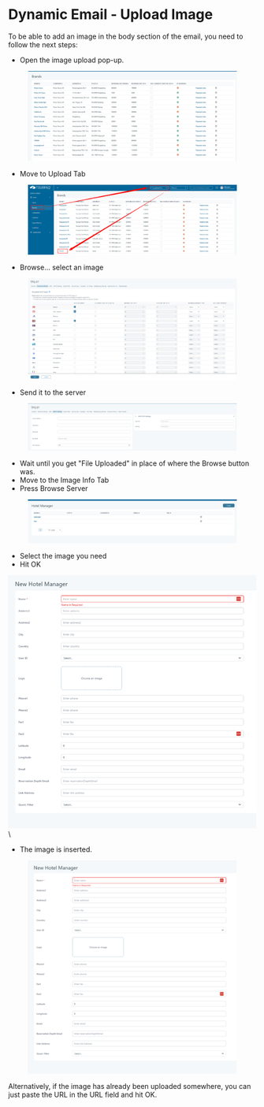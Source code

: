 # Dynamic Email - Upload Image

To be able to add an image in the body section of the email, you need to follow the next steps:

* Open the image upload pop-up.

<figure><img src="../../.gitbook/assets/image (3) (1) (1) (1) (1) (1) (1).png" alt=""><figcaption></figcaption></figure>

* Move to Upload Tab

<figure><img src="../../.gitbook/assets/image (3) (1) (1) (1) (1) (1) (1) (1).png" alt=""><figcaption></figcaption></figure>

* Browse... select an image

<figure><img src="../../.gitbook/assets/image (4) (1) (1) (1) (1) (1).png" alt=""><figcaption></figcaption></figure>

* Send it to the server

<figure><img src="../../.gitbook/assets/image (5) (1) (1) (1) (1) (1) (1).png" alt=""><figcaption></figcaption></figure>

* Wait until you get "File Uploaded" in place of where the Browse button was.
* Move to the Image Info Tab
* Press Browse Server

<figure><img src="../../.gitbook/assets/image (6) (1) (1) (1) (1).png" alt=""><figcaption></figcaption></figure>

* Select the image you need
* Hit OK

![](<../../.gitbook/assets/image (7) (1) (1) (1) (1).png>)\\

* The image is inserted.

<figure><img src="../../.gitbook/assets/image (8) (1) (1) (1).png" alt=""><figcaption></figcaption></figure>

Alternatively, if the image has already been uploaded somewhere, you can just paste the URL in the URL field and hit OK.

